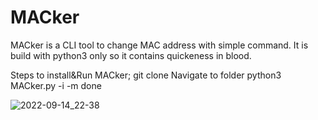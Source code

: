 # MACker
MACker is a CLI tool to change MAC address with simple command. It is build with python3 only so it contains quickeness in blood.

Steps to install&Run MACker;
git clone
Navigate to folder
python3 MACker.py -i <interface> -m <new MAC>
done
  
![2022-09-14_22-38](https://user-images.githubusercontent.com/59595892/190221710-2ed9f8d8-ed2c-4830-8f7e-4c7dcd98b504.png)

